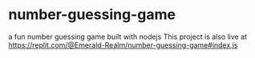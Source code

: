 # number-guessing-game
a fun number guessing game built with nodejs
This project is also live at https://replit.com/@Emerald-Realm/number-guessing-game#index.js
